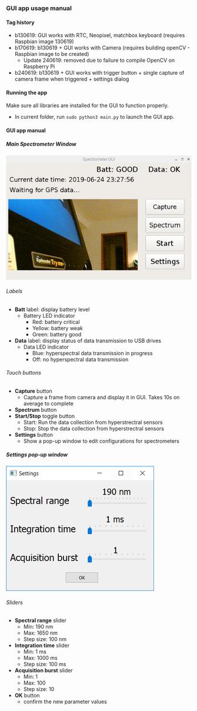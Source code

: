 ### GUI app usage manual
#### Tag history
- b130619: GUI works with RTC, Neopixel, matchbox keyboard (requires Raspbian image 130619)
- b170619: b130619 + GUI works with Camera (requires building openCV - Raspbian image to be created)
   - Update 240619: removed due to failure to compile OpenCV on Raspberry Pi
- b240619: b130619 + GUI works with trigger button + single capture of camera frame when triggered + settings dialog

#### Running the app
Make sure all libraries are installed for the GUI to function properly.
- In current folder, run `sudo python3 main.py` to launch the GUI app.
#### GUI app manual
##### Main Spectrometer Window
![GUI_screencap](../../media/GUI_screencap240619_1.PNG)
###### Labels
- **Batt** label: display battery level
   - Battery LED indicator
      - Red: battery critical
      - Yellow: battery weak
      - Green: battery good
- **Data** label: display status of data transmission to USB drives
   - Data LED indicator
      - Blue: hyperspectral data transmission in progress
      - Off: no hyperspectral data transmission
###### Touch buttons
- **Capture** button
  - Capture a frame from camera and display it in GUI. Takes 10s on average to complete
- **Spectrum** button
- **Start/Stop** toggle button
  - Start: Run the data collection from hyperstrectral sensors
  - Stop: Stop the data collection from hyperstrectral sensors
- **Settings** button
  - Show a pop-up window to edit configurations for spectrometers

##### Settings pop-up window
![Settings_screencap](../../media/GUI_screencap240619_2.PNG)
###### Sliders
- **Spectral range** slider
   - Min: 190 nm
   - Max: 1650 nm
   - Step size: 100 nm
- **Integration time** slider
   - Min: 1 ms
   - Max: 1000 ms
   - Step size: 100 ms
- **Acquisition burst** slider
   - Min: 1 
   - Max: 100 
   - Step size: 10
- **OK** button
   - confirm the new parameter values
